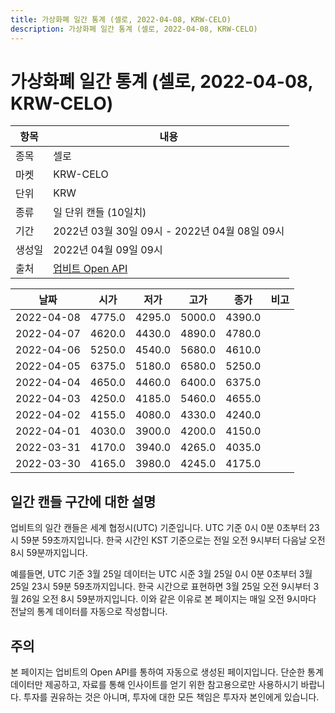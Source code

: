 ```yaml
---
title: 가상화폐 일간 통계 (셀로, 2022-04-08, KRW-CELO)
description: 가상화폐 일간 통계 (셀로, 2022-04-08, KRW-CELO)
---
```



가상화폐 일간 통계 (셀로, 2022-04-08, KRW-CELO)
===

|항목|내용|
|--|--|
|종목|셀로|
|마켓|KRW-CELO|
|단위|KRW|
|종류|일 단위 캔들 (10일치)|
|기간|2022년 03월 30일 09시 - 2022년 04월 08일 09시|
|생성일|2022년 04월 09일 09시|
|출처|[업비트 Open API](https://docs.upbit.com)|


|날짜|시가|저가|고가|종가|비고|
|--|--|--|--|--|--|
|2022-04-08|4775.0|4295.0|5000.0|4390.0|    |
|2022-04-07|4620.0|4430.0|4890.0|4780.0|    |
|2022-04-06|5250.0|4540.0|5680.0|4610.0|    |
|2022-04-05|6375.0|5180.0|6580.0|5250.0|    |
|2022-04-04|4650.0|4460.0|6400.0|6375.0|    |
|2022-04-03|4250.0|4185.0|5460.0|4655.0|    |
|2022-04-02|4155.0|4080.0|4330.0|4240.0|    |
|2022-04-01|4030.0|3900.0|4200.0|4150.0|    |
|2022-03-31|4170.0|3940.0|4265.0|4035.0|    |
|2022-03-30|4165.0|3980.0|4245.0|4175.0|    |


일간 캔들 구간에 대한 설명
---


업비트의 일간 캔들은 세계 협정시(UTC) 기준입니다. 
UTC 기준 0시 0분 0초부터 23시 59분 59초까지입니다. 
한국 시간인 KST 기준으로는 전일 오전 9시부터 다음날 오전 8시 59분까지입니다. 


예를들면, UTC 기준 3월 25일 데이터는 UTC 시준 3월 25일 0시 0분 0초부터 3월 25일 23시 59분 59초까지입니다. 
한국 시간으로 표현하면 3월 25일 오전 9시부터 3월 26일 오전 8시 59분까지입니다. 
이와 같은 이유로 본 페이지는 매일 오전 9시마다 전날의 통계 데이터를 자동으로 작성합니다. 


주의
---


본 페이지는 업비트의 Open API를 통하여 자동으로 생성된 페이지입니다. 
단순한 통계 데이터만 제공하고, 자료를 통해 인사이트를 얻기 위한 참고용으로만 사용하시기 바랍니다. 
투자를 권유하는 것은 아니며, 투자에 대한 모든 책임은 투자자 본인에게 있습니다. 
